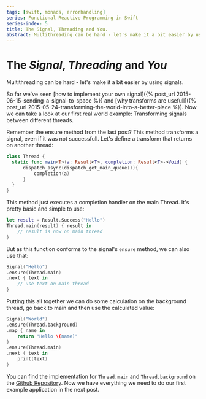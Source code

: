 ```yaml
---
tags: [swift, monads, errorhandling]
series: Functional Reactive Programming in Swift
series-index: 5
title: The Signal, Threading and You.
abstract: Multithreading can be hard - let's make it a bit easier by using signals.
---
```


# The _Signal_, _Threading_ and _You_

Multithreading can be hard - let's make it a bit easier by using signals.

So far we've seen [how to implement your own signal]({% post_url 2015-06-15-sending-a-signal-to-space %})
and [why transforms are usefull]({% post_url 2015-05-24-transforming-the-world-into-a-better-place %}).
Now we can take a look at our first real world example: Transforming signals between different threads.

Remember the ensure method from the last post? This method transforms a signal,
even if it was not successfull. Let's define a transform that returns on another
thread:

```swift
class Thread {
  static func main<T>(a: Result<T>, completion: Result<T>->Void) {
      dispatch_async(dispatch_get_main_queue()){
          completion(a)
      }
  }
}
```

This method just executes a completion handler on the main Thread. It's pretty
basic and simple to use:

```swift
let result = Result.Success("Hello")
Thread.main(result) { result in
    // result is now on main thread
}
```

But as this function conforms to the signal's `ensure` method, we can also use
that:

```swift
Signal("Hello")
.ensure(Thread.main)
.next { text in
    // use text on main thread
}
```

Putting this all together we can do some calculation on the background thread,
go back to main and then use the calculated value:

```swift
Signal("World")
.ensure(Thread.background)
.map { name in
    return "Hello \(name)"
}
.ensure(Thread.main)
.next { text in
    print(text)
}
```

You can find the implementation for `Thread.main` and `Thread.background` on the
[Github Repository](https://github.com/jensravens/interstellar). Now we have
everything we need to do our first example application in the next post.
